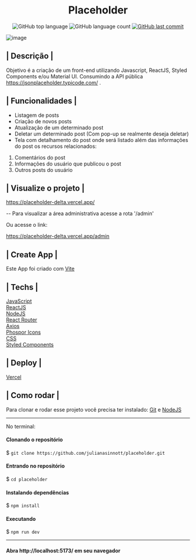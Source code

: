 <h1 align='center'> Placeholder </h1>

<p align="center">
  <img alt="GitHub top language" src="https://img.shields.io/github/languages/top/julianasinnott/placeholder.svg?color=6D28D9">

  <img alt="GitHub language count" src="https://img.shields.io/github/languages/count/julianasinnott/placeholder.svg?color=FFFFFF">
  
  <a href="https://github.com/julianasinnott/placeholder/commits/main">
    <img alt="GitHub last commit" src="https://img.shields.io/github/last-commit/julianasinnott/placeholder.svg?color=6D28D9">
  </a>
</p>

![image](https://user-images.githubusercontent.com/100887684/192181747-62a9be4d-16ad-42f0-b673-77c14d9a6575.png)

## | Descrição |

Objetivo é a criação de um front-end utilizando Javascript, ReactJS, Styled Components e/ou Material UI. Consumindo a API pública
https://jsonplaceholder.typicode.com/ .

## | Funcionalidades |

- Listagem de posts
- Criação de novos posts
- Atualização de um determinado post
- Deletar um determinado post (Com pop-up se realmente deseja deletar)
- Tela com detalhamento do post onde será listado além das informações do post
os recursos relacionados:
1) Comentários do post
2) Informações do usuário que publicou o post
3) Outros posts do usuário

## | Visualize o projeto |

https://placeholder-delta.vercel.app/

-- Para visualizar a área administrativa acesse a rota '/admin'

Ou acesse o link:

https://placeholder-delta.vercel.app/admin

## | Create App |

Este App foi criado com [Vite](https://vitejs.dev/) <br>

## | Techs |

[JavaScript](https://www.javascript.com/) <br>
[ReactJS](https://reactjs.org/) <br>
[NodeJS](https://nodejs.org/en/) <br>
[React Router](https://reactrouter.com/) <br>
[Axios](https://axios-http.com/ptbr/) <br>
[Phospor Icons](https://phosphoricons.com/) <br>
[CSS](https://www.w3.org/Style/CSS/Overview.en.html) <br>
[Styled Components](https://styled-components.com/)

## | Deploy |

[Vercel](https://vercel.com/)

## | Como rodar |

Para clonar e rodar esse projeto você precisa ter instalado: [Git](https://git-scm.com/) e [NodeJS](https://nodejs.org/en/) 

<hr>
No terminal:

#### Clonando o repositório
$ `git clone https://github.com/julianasinnott/placeholder.git`

#### Entrando no repositório
$ `cd placeholder`

#### Instalando dependências
$ `npm install`

#### Executando
$ `npm run dev`
<hr>

#### Abra http://localhost:5173/ em seu navegador 
